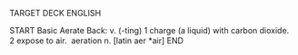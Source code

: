 TARGET DECK
ENGLISH

START
Basic
Aerate
Back: v. (-ting) 1 charge (a liquid) with carbon dioxide. 2 expose to air.  aeration n. [latin aer *air]
END
